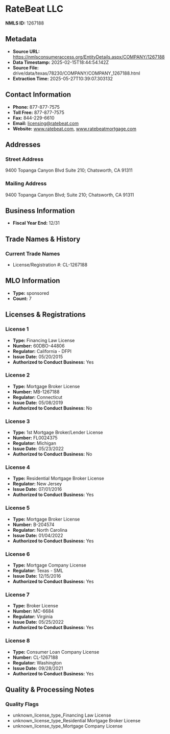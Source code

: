 # RateBeat LLC

**NMLS ID:** 1267188

## Metadata
- **Source URL:** https://nmlsconsumeraccess.org/EntityDetails.aspx/COMPANY/1267188
- **Data Timestamp:** 2025-02-15T18:44:54.142Z
- **Source File:** drive/data/texas/78230/COMPANY/COMPANY_1267188.html
- **Extraction Time:** 2025-05-27T10:39:07.303132

## Contact Information
- **Phone:** 877-877-7575
- **Toll Free:** 877-877-7575
- **Fax:** 844-229-6610
- **Email:** licensing@ratebeat.com
- **Website:** www.ratebeat.com, www.ratebeatmortgage.com

## Addresses
### Street Address
9400 Topanga Canyon Blvd Suite 210; Chatsworth, CA 91311

### Mailing Address
9400 Topanga Canyon Blvd; Suite 210; Chatsworth, CA 91311

## Business Information
- **Fiscal Year End:** 12/31

## Trade Names & History
### Current Trade Names
- License/Registration #: CL-1267188

## MLO Information
- **Type:** sponsored
- **Count:** 7

## Licenses & Registrations

### License 1
- **Type:** Financing Law License
- **Number:** 60DBO-44806
- **Regulator:** California - DFPI
- **Issue Date:** 05/20/2015
- **Authorized to Conduct Business:** Yes

### License 2
- **Type:** Mortgage Broker License
- **Number:** MB-1267188
- **Regulator:** Connecticut
- **Issue Date:** 05/08/2019
- **Authorized to Conduct Business:** No

### License 3
- **Type:** 1st Mortgage Broker/Lender License
- **Number:** FL0024375
- **Regulator:** Michigan
- **Issue Date:** 05/23/2022
- **Authorized to Conduct Business:** No

### License 4
- **Type:** Residential Mortgage Broker License
- **Regulator:** New Jersey
- **Issue Date:** 07/01/2016
- **Authorized to Conduct Business:** Yes

### License 5
- **Type:** Mortgage Broker License
- **Number:** B-204574
- **Regulator:** North Carolina
- **Issue Date:** 01/04/2022
- **Authorized to Conduct Business:** Yes

### License 6
- **Type:** Mortgage Company License
- **Regulator:** Texas - SML
- **Issue Date:** 12/15/2016
- **Authorized to Conduct Business:** Yes

### License 7
- **Type:** Broker License
- **Number:** MC-6684
- **Regulator:** Virginia
- **Issue Date:** 05/25/2022
- **Authorized to Conduct Business:** Yes

### License 8
- **Type:** Consumer Loan Company License
- **Number:** CL-1267188
- **Regulator:** Washington
- **Issue Date:** 09/28/2021
- **Authorized to Conduct Business:** Yes

## Quality & Processing Notes
### Quality Flags
- unknown_license_type_Financing Law License
- unknown_license_type_Residential Mortgage Broker License
- unknown_license_type_Mortgage Company License
